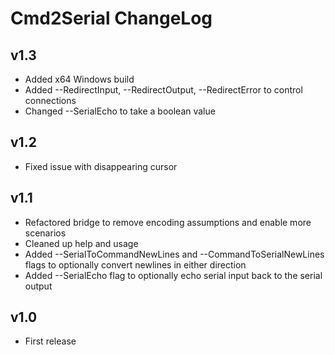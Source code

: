 # Cmd2Serial ChangeLog #

## v1.3 ##

* Added x64 Windows build
* Added --RedirectInput, --RedirectOutput, --RedirectError to control connections
* Changed --SerialEcho to take a boolean value

## v1.2 ##

* Fixed issue with disappearing cursor

## v1.1 ##

* Refactored bridge to remove encoding assumptions and enable more scenarios
* Cleaned up help and usage
* Added --SerialToCommandNewLines and --CommandToSerialNewLines flags to optionally convert newlines in either direction
* Added --SerialEcho flag to optionally echo serial input back to the serial output

## v1.0 ##

* First release
